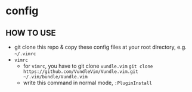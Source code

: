 # config

## HOW TO USE
- git clone this repo & copy these config files at your root directory, e.g. `~/.vimrc`
- `vimrc`
  - for `vimrc`, you have to git clone `vundle.vim`
    `git clone https://github.com/VundleVim/Vundle.vim.git ~/.vim/bundle/Vundle.vim`
  - write this command in normal mode, `:PluginInstall`
